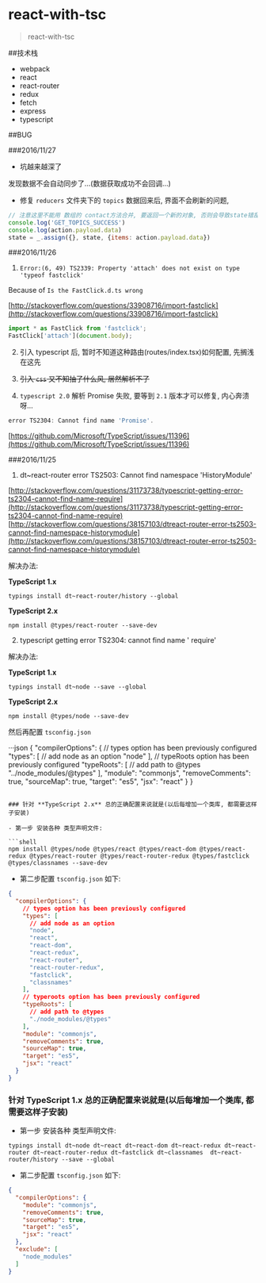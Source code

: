 # react-with-tsc

> react-with-tsc

##技术栈

- webpack
- react
- react-router
- redux
- fetch
- express
- typescript


##BUG

###2016/11/27

- 坑越来越深了

发现数据不会自动同步了...(数据获取成功不会回调...)

- 修复 `reducers` 文件夹下的 `topics` 数据回来后, 界面不会刷新的问题,

```js
// 注意这里不能用 数组的 contact方法合并, 要返回一个新的对象, 否则会导致state错乱, UI页面不会刷新， 而且这个2.0版本的typescript不支持es6的 Object.assign,所以这里引入了 Object.assign
console.log('GET_TOPICS_SUCCESS')
console.log(action.payload.data)
state = _.assign({}, state, {items: action.payload.data})
```

###2016/11/26

1. `Error:(6, 49) TS2339: Property 'attach' does not exist on type 'typeof fastclick'`

Because of `Is the FastClick.d.ts wrong`

[http://stackoverflow.com/questions/33908716/import-fastclick](http://stackoverflow.com/questions/33908716/import-fastclick)

```js
import * as FastClick from 'fastclick';
FastClick['attach'](document.body);
```

2. 引入 typescript 后, 暂时不知道这种路由(routes/index.tsx)如何配置, 先搁浅在这先

3. ~~引入 `css` 又不知抽了什么风, 居然解析不了~~

4. `typescript 2.0` 解析 Promise 失败, 要等到 `2.1` 版本才可以修复, 内心奔溃呀...

```js
error TS2304: Cannot find name 'Promise'.
```

[https://github.com/Microsoft/TypeScript/issues/11396](https://github.com/Microsoft/TypeScript/issues/11396)

###2016/11/25


1. dt~react-router error TS2503: Cannot find namespace 'HistoryModule'

[http://stackoverflow.com/questions/31173738/typescript-getting-error-ts2304-cannot-find-name-require](http://stackoverflow.com/questions/31173738/typescript-getting-error-ts2304-cannot-find-name-require)
[http://stackoverflow.com/questions/38157103/dtreact-router-error-ts2503-cannot-find-namespace-historymodule](http://stackoverflow.com/questions/38157103/dtreact-router-error-ts2503-cannot-find-namespace-historymodule)

解决办法:

**TypeScript 1.x**

```shell
typings install dt~react-router/history --global
```

**TypeScript 2.x**

```shell
npm install @types/react-router --save-dev
```

2. typescript getting error TS2304: cannot find name ' require'

解决办法:

**TypeScript 1.x**

```shell
typings install dt~node --save --global
```

**TypeScript 2.x**

```shell
npm install @types/node --save-dev
```

然后再配置 `tsconfig.json`

···json
{
  "compilerOptions": {
    // types option has been previously configured
      "types": [
        // add node as an option
        "node"
      ],
      // typeRoots option has been previously configured
      "typeRoots": [
        // add path to @types
        "../node_modules/@types"
      ],
    "module": "commonjs",
    "removeComments": true,
    "sourceMap": true,
    "target": "es5",
    "jsx": "react"
  }
}
```

### 针对 **TypeScript 2.x** 总的正确配置来说就是(以后每增加一个类库, 都需要这样子安装)

- 第一步 安装各种 类型声明文件:

```shell
npm install @types/node @types/react @types/react-dom @types/react-redux @types/react-router @types/react-router-redux @types/fastclick @types/classnames --save-dev
```

- 第二步配置 `tsconfig.json` 如下:

```json
{
  "compilerOptions": {
    // types option has been previously configured
    "types": [
      // add node as an option
      "node",
      "react",
      "react-dom",
      "react-redux",
      "react-router",
      "react-router-redux",
      "fastclick",
      "classnames"
    ],
    // typeroots option has been previously configured
    "typeRoots": [
      // add path to @types
      "./node_modules/@types"
    ],
    "module": "commonjs",
    "removeComments": true,
    "sourceMap": true,
    "target": "es5",
    "jsx": "react"
  }
}
```

### 针对 **TypeScript 1.x** 总的正确配置来说就是(以后每增加一个类库, 都需要这样子安装)

- 第一步 安装各种 类型声明文件:

```shell
typings install dt~node dt~react dt~react-dom dt~react-redux dt~react-router dt~react-router-redux dt~fastclick dt~classnames  dt~react-router/history --save --global
```

- 第二步配置 `tsconfig.json` 如下:

```json
{
  "compilerOptions": {
    "module": "commonjs",
    "removeComments": true,
    "sourceMap": true,
    "target": "es5",
    "jsx": "react"
  },
  "exclude": [
    "node_modules"
  ]
}
```